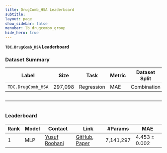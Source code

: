 ```yaml
---
title: DrugComb_HSA Leaderboard
subtitle:
layout: page
show_sidebar: false
menubar: lb_drugcombo_group
hide_hero: true
---
```


<p class="is-size-3"><b><code>TDC.DrugComb_HSA</code> Leaderboard</b></p>

### Dataset Summary

<table class="table is-striped is-hoverable">
  <thead>
  <tr>
    <th>Label</th>
    <th>Size</th>
    <th>Task</th>
    <th>Metric</th>
    <th>Dataset Split</th>
  </tr>
  </thead>
  <tr>
    <td><code>TDC.DrugComb_HSA</code></td>
    <td>297,098</td>
    <td>Regression</td>
    <td>MAE</td>
    <td>Combination</td>
  </tr>
</table>

<div class="column is-12">
    <hr />
</div>

### Leaderboard

<table class="table is-striped is-hoverable" id="A">
  <thead>
  <tr>
   <!--When a header is clicked, run the sortTable function, with a parameter, 0 for sorting by names, 1 for sorting by country:-->  
    <th>Rank</th>
    <th>Model</th>
    <th>Contact</th>
    <th>Link</th>
    <th>#Params</th>
    <th onclick="sortTable(6, 'A', 'asc')">MAE</th>
  </tr>
</thead>
  <tr> 
  <td> 1 </td> 
  <td> MLP </td> 
  <td><a href="mailto:yroohani@stanford.edu">Yusuf Roohani</a></td> 
  <td><a href="https://github.com/mims-harvard/TDC/tree/master/examples/multi_pred/drugcombo"> GitHub</a>, <a href="https://bmcbioinformatics.biomedcentral.com/articles/10.1186/s12859-018-2509-3">Paper </a></td> 
  <td> 7,141,297 </td> 
  <td>4.453 <span>&#177;</span> 0.002 </td> 
</tr>
</table>